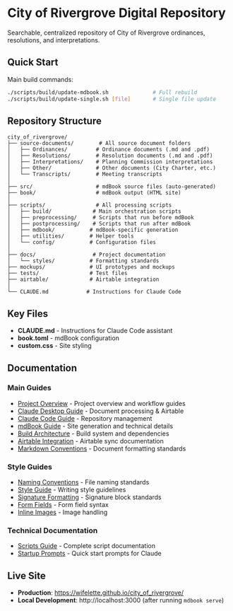 # City of Rivergrove Digital Repository

Searchable, centralized repository of City of Rivergrove ordinances, resolutions, and interpretations.

## Quick Start

Main build commands:
```bash
./scripts/build/update-mdbook.sh              # Full rebuild
./scripts/build/update-single.sh [file]       # Single file update  
```

## Repository Structure

```
city_of_rivergrove/
├── source-documents/        # All source document folders
│   ├── Ordinances/         # Ordinance documents (.md and .pdf)
│   ├── Resolutions/        # Resolution documents (.md and .pdf)
│   ├── Interpretations/    # Planning Commission interpretations
│   ├── Other/              # Other documents (City Charter, etc.)
│   └── Transcripts/        # Meeting transcripts
│
├── src/                    # mdBook source files (auto-generated)
├── book/                   # mdBook output (HTML site)
│
├── scripts/                # All processing scripts
│   ├── build/             # Main orchestration scripts
│   ├── preprocessing/     # Scripts that run before mdBook
│   ├── postprocessing/    # Scripts that run after mdBook
│   ├── mdbook/           # mdBook-specific generation
│   ├── utilities/        # Helper tools
│   └── config/           # Configuration files
│
├── docs/                  # Project documentation
│   └── styles/           # Formatting standards
├── mockups/              # UI prototypes and mockups
├── tests/                # Test files
├── airtable/             # Airtable integration
│
└── CLAUDE.md            # Instructions for Claude Code
```

## Key Files

- **CLAUDE.md** - Instructions for Claude Code assistant
- **book.toml** - mdBook configuration
- **custom.css** - Site styling

## Documentation

### Main Guides
- [Project Overview](docs/digitization-guide.md) - Project overview and workflow guides
- [Claude Desktop Guide](docs/claude-desktop-guide.md) - Document processing & Airtable
- [Claude Code Guide](docs/claude-code-guide.md) - Repository management
- [mdBook Guide](docs/mdbook-guide.md) - Site generation and technical details
- [Build Architecture](docs/build-architecture.md) - Build system and dependencies
- [Airtable Integration](docs/airtable-integration.md) - Airtable sync documentation
- [Markdown Conventions](docs/markdown-conventions.md) - Document formatting standards

### Style Guides
- [Naming Conventions](docs/styles/naming-conventions.md) - File naming standards
- [Style Guide](docs/styles/STYLE-GUIDE.md) - Writing style guidelines
- [Signature Formatting](docs/styles/signature-formatting.md) - Signature block standards
- [Form Fields](docs/styles/form-fields.md) - Form field syntax
- [Inline Images](docs/styles/inline-images.md) - Image handling

### Technical Documentation
- [Scripts Guide](scripts/SCRIPTS-GUIDE.md) - Complete script documentation
- [Startup Prompts](docs/startup-prompts.md) - Quick start prompts for Claude

## Live Site

- **Production**: https://wifelette.github.io/city_of_rivergrove/
- **Local Development**: http://localhost:3000 (after running `mdbook serve`)